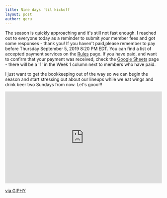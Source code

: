 ```yaml
---
title: Nine days 'til kickoff
layout: post
author: geru
---
```

The season is quickly approaching and it's still not fast enough. I reached out to everyone today as a reminder to submit your member fees and got some responses - thank you! If you haven't paid,please remember to pay before Thursday September 5, 2019 8:20 PM EDT. You can find a list of accepted payment services on the [Rules](/rules.html) page. If you have paid, and want to confirm that your payment was received, check the [Google Sheets](https://docs.google.com/spreadsheets/d/1XT31vsZxNVIHBnjh06C5_ldHVaeb3wnXAmOGcfci79k/edit?usp=sharing) page - there will be a '1' in the Week 1 column next to members who have paid. 

I just want to get the bookkeeping out of the way so we can begin the season and start stressing out about our lineups while we eat wings and drink beer two Sundays from now. Let's gooo!!!

<div style="width:100%;height:0;padding-bottom:59%;position:relative;"><iframe src="https://giphy.com/embed/9rjRIBWCkQEDNCtqiM" width="100%" height="100%" style="position:absolute" frameBorder="0" class="giphy-embed" allowFullScreen></iframe></div><p><a href="https://giphy.com/gifs/nfl-football-sport-dallas-cowboys-9rjRIBWCkQEDNCtqiM">via GIPHY</a></p>